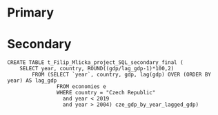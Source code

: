 # Primary

# Secondary
    CREATE TABLE t_Filip_Mlicka_project_SQL_secondary_final (
        SELECT year, country, ROUND((gdp/lag_gdp-1)*100,2)
            FROM (SELECT `year`, country, gdp, lag(gdp) OVER (ORDER BY year) AS lag_gdp
                    FROM economies e 
                    WHERE country = "Czech Republic" 
                      and year < 2019 
                      and year > 2004) cze_gdp_by_year_lagged_gdp)
